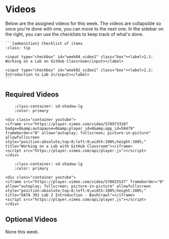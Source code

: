 # Videos

Below are the assigned videos for this week. 
The videos are collapsible so once you're done with one, you can move to the next one.
In the sidebar on the right, you can use the checklists to keep track of what's done.

````{margin}
```{admonition} Checklist of items
:class: tip

<input type="checkbox" id="week04_video1" class="box"><label>2.1: Working on a Lab on GitHub Classroom</input></label>

<input type="checkbox" id="week02_video1" class="box"><label>2.2: Introduction to Lab 2</input></label>
```
````
## Required Videos

```{dropdown} 2.1: Working on a Lab on GitHub Classroom
    :class-container: sd-shadow-lg
    :color: primary

<div class="container youtube">
<iframe src="https://player.vimeo.com/video/570973310?badge=0&amp;autopause=0&amp;player_id=0&amp;app_id=58479" frameborder="0" allow="autoplay; fullscreen; picture-in-picture" allowfullscreen style="position:absolute;top:0;left:0;width:100%;height:100%;" title="Working on a Lab with GitHub Classroom"></iframe>
<script src="https://player.vimeo.com/api/player.js"></script>
</div>
```

<!-- 
```{dropdown} 2.2: Submitting your GitHub Classroom assignment via Gradescope
    :class-container: sd-shadow-lg
    :color: primary

This **video will start at the 2 minute and 8 second mark** as the stuff before is not relevant for this course.

<div class="container youtube">
<iframe src="https://player.vimeo.com/video/570761775#t=2m8s" frameborder="0" allow="autoplay; fullscreen; picture-in-picture" allowfullscreen style="position:absolute;top:0;left:0;width:100%;height:100%;" title="Submitting your GitHub Classroom assignment via Gradescope"></iframe>
<script src="https://player.vimeo.com/api/player.js"></script>
</div>
```
-->



```{dropdown} 2.2: Introduction to Lab 2
    :class-container: sd-shadow-lg
    :color: primary

<div class="container youtube">
<iframe src="https://player.vimeo.com/video/570825537" frameborder="0" allow="autoplay; fullscreen; picture-in-picture" allowfullscreen style="position:absolute;top:0;left:0;width:100%;height:100%;" title="DATA 301 Lab 2 Introduction - BashCrawl"></iframe>
<script src="https://player.vimeo.com/api/player.js"></script>
</div>
```

## Optional Videos

None this week.